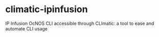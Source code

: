 # climatic-ipinfusion
IP Infusion OcNOS CLI accessible through CLImatic: a tool to ease and automate CLI usage
